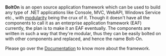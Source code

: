 **BoltOn** is an open source application framework which can be used to build any type of .NET applications like Console, MVC, WebAPI, Windows Service etc., with [modularity](https://en.wikipedia.org/wiki/Modular_programming) being the crux of it. Though it doesn't have all the components to call it as an enterprise application framework (EAF) currently, the plan is to make it an EAF eventually. The components are written in such a way that they're modular, thus they can be easily bolted on with other components and replaced, and hence the name Bolt-On. 

Please go over the [Documentation](https://gokulm.github.io/BoltOn/) to know more about the framework.


